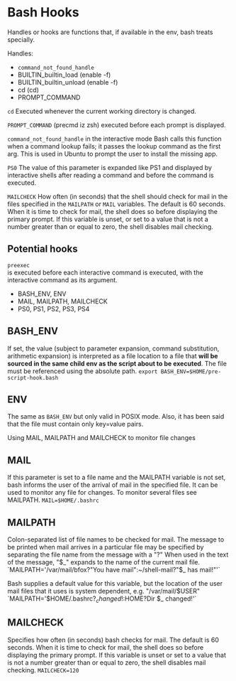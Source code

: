 # Bash Hooks

Handles or hooks are functions that, if available in the env, bash treats specially.


Handles:
- `command_not_found_handle`
- BUILTIN_builtin_load (enable -f)
- BUILTIN_builtin_unload (enable -f)
- cd (cd)
- PROMPT_COMMAND


`cd`
Executed whenever the current working directory is changed.

`PROMPT_COMMAND`
(precmd iz zsh) executed before each prompt is displayed.

`command_not_found_handle`
in the interactive mode Bash calls this function when a command lookup fails; it passes the lookup command as the first arg. This is used in Ubuntu to prompt the user to install the missing app.

`PS0`
The value of this parameter is expanded like PS1 and displayed by interactive shells after reading a command and before the command is executed.

`MAILCHECK`
How often (in seconds) that the shell should check for mail in the files specified in the `MAILPATH` or `MAIL` variables. The default is 60 seconds. When it is time to check for mail, the shell does so before displaying the primary prompt. If this variable is unset, or set to a value that is not a number greater than or equal to zero, the shell disables mail checking.



## Potential hooks

`preexec`   
is executed before each interactive command is executed, with the interactive command as its argument.



- BASH_ENV, ENV
- MAIL, MAILPATH, MAILCHECK
- PS0, PS1, PS2, PS3, PS4



## BASH_ENV
If set, the value (subject to parameter expansion, command substitution, arithmetic expansion) is interpreted as a file location to a file that **will be sourced in the same child env as the script about to be executed**. The file must be referenced using the absolute path.
`export BASH_ENV=$HOME/pre-script-hook.bash`

## ENV
The same as `BASH_ENV` but only valid in POSIX mode. Also, it has been said that the file must contain only key=value pairs.


Using MAIL, MAILPATH and MAILCHECK to monitor file changes

## MAIL
If this parameter is set to a file name and the MAILPATH variable is not set, bash informs the user of the arrival of mail in the specified file. It can be used to monitor any file for changes. To monitor several files see MAILPATH.
`MAIL=$HOME/.bashrc`


## MAILPATH
Colon-separated list of file names to be checked for mail. The message to be printed when mail arrives in a particular file may be specified by separating the file name from the message with a "?" When used in the text of the message, "$_" expands to the name of the current mail file.
`MAILPATH='/var/mail/bfox?"You have mail":~/shell-mail?"$_ has mail!"'`

Bash supplies a default value for this variable, but the location of the user mail files that it uses is system dependent, e.g. "/var/mail/$USER"
`MAILPATH='$HOME/.bashrc?$_ changed!:$HOME?Dir $_ changed!'`


## MAILCHECK
Specifies how often (in seconds) bash checks for mail. The default is 60 seconds. When it is time to check for mail, the shell does so before displaying the primary prompt. If this variable is unset or set to a value that is not a number greater than or equal to zero, the shell disables mail checking.
`MAILCHECK=120`
